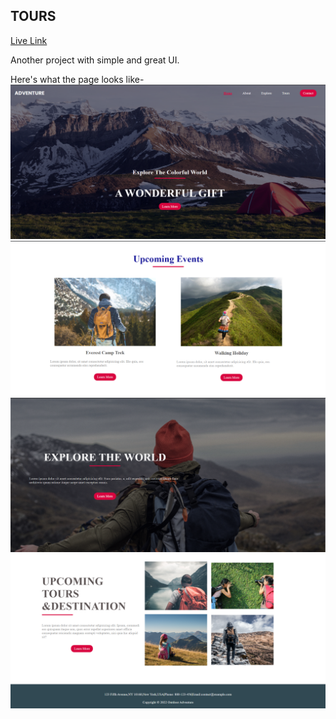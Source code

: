 ## TOURS

[Live Link](https://shubhamore.github.io/ADVENTURE/)

Another project with simple and great UI.

Here's what the page looks like-
![screenshot1](./img/screenshot1.png)
![screenshot2](./img/screenshot2.png)
![screenshot3](./img/screenshot3.png)
![screenshot4](./img/screenshot4.png)